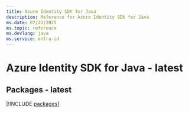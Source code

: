 ```yaml
---
title: Azure Identity SDK for Java
description: Reference for Azure Identity SDK for Java
ms.date: 07/23/2025
ms.topic: reference
ms.devlang: java
ms.service: entra-id
---
```

# Azure Identity SDK for Java - latest
## Packages - latest
[!INCLUDE [packages](identity-index.md)]